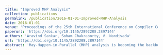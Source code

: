 ```yaml
---
title: "Improved MHP Analysis"
collection: publications
permalink: /publication/2016-01-01-Improved-MHP-Analysis
date: 2016-01-01
venue: 'Proceedings of the 25th International Conference on Compiler Construction, CC 2016, Barcelona, Spain, March 12-18, 2016'
paperurl: 'https://doi.org/10.1145/2892208.2897144'
authors: 'Aravind Sankar, Soham Chakraborty, V. Nandivada'
url: 'https://doi.org/10.1145/2892208.2897144'
abstract: 'May-Happen-in-Parallel (MHP) analysis is becoming the backbone of many of the parallel analyses and optimizations. In this paper, we present new approaches to do MHP analysis for X10-like languages that support async-finish-atomic parallelism. We present a fast incremental MHP algorithm to derive all the statements that may run in parallel with a given statement. We also extend the MHP algorithm of Agarwal et al.(answers if two given X10 statements may run in parallel, and under what condition) to improve the computational complexity, without compromising on the precision.'
---
```

